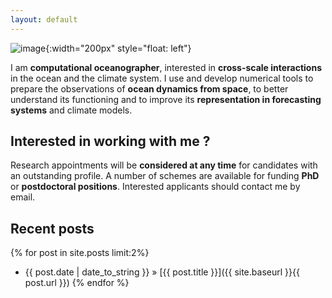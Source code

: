 ```yaml
---
layout: default
---
```





![image]({{site.baseurl}}/img/JLS_round.png "image of J. Le Sommer"){:width="200px" style="float: left"}

I am **computational oceanographer**, interested in **cross-scale interactions** in the ocean and the climate system. I use and develop numerical tools to prepare the observations of **ocean dynamics from space**, to better understand its functioning and to improve its **representation in forecasting systems** and climate models.

## Interested in working with me ? 
Research appointments will be **considered at any time** for candidates with an outstanding profile. A number of schemes are available for funding **PhD** or **postdoctoral positions**. Interested applicants should contact me by email. 

## Recent posts
{% for post in site.posts limit:2%}
   - {{ post.date | date_to_string }} » [{{ post.title }}]({{ site.baseurl }}{{ post.url }})
{% endfor %}



